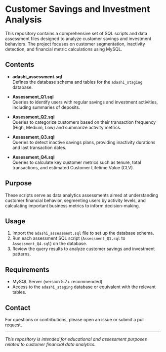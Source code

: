 # Customer Savings and Investment Analysis

This repository contains a comprehensive set of SQL scripts and data assessment files designed to analyze customer savings and investment behaviors. The project focuses on customer segmentation, inactivity detection, and financial metric calculations using MySQL.

## Contents

- **adashi_assessment.sql**  
  Defines the database schema and tables for the `adashi_staging` database.

- **Assessment_Q1.sql**  
  Queries to identify users with regular savings and investment activities, including summaries of deposits.

- **Assessment_Q2.sql**  
  Queries to categorize customers based on their transaction frequency (High, Medium, Low) and summarize activity metrics.

- **Assessment_Q3.sql**  
  Queries to detect inactive savings plans, providing inactivity durations and last transaction dates.

- **Assessment_Q4.sql**  
  Queries to calculate key customer metrics such as tenure, total transactions, and estimated Customer Lifetime Value (CLV).

## Purpose

These scripts serve as data analytics assessments aimed at understanding customer financial behavior, segmenting users by activity levels, and calculating important business metrics to inform decision-making.

## Usage

1. Import the `adashi_assessment.sql` file to set up the database schema.
2. Run each assessment SQL script (`Assessment_Q1.sql` to `Assessment_Q4.sql`) on the database.
3. Review the query results to analyze customer savings and investment patterns.

## Requirements

- MySQL Server (version 5.7+ recommended)
- Access to the `adashi_staging` database or equivalent with the relevant tables.

## Contact

For questions or contributions, please open an issue or submit a pull request.

---

*This repository is intended for educational and assessment purposes related to customer financial data analytics.*
